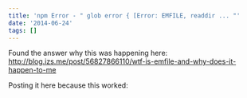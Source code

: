 ```yaml
---
title: 'npm Error - " glob error { [Error: EMFILE, readdir ... "'
date: '2014-06-24'
tags: []
---
```


Found the answer why this was happening here: <a href="http://blog.izs.me/post/56827866110/wtf-is-emfile-and-why-does-it-happen-to-me">http://blog.izs.me/post/56827866110/wtf-is-emfile-and-why-does-it-happen-to-me</a>

Posting it here because this worked:

<script src="https://gist.github.com/funkfinger/e10a76f316b3b5cf0394.js"></script>


